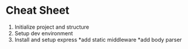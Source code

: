# Cheat Sheet

1. Initialize project and structure
2. Setup dev environment
3.  Install and setup express
  *add static middleware
  *add body parser 